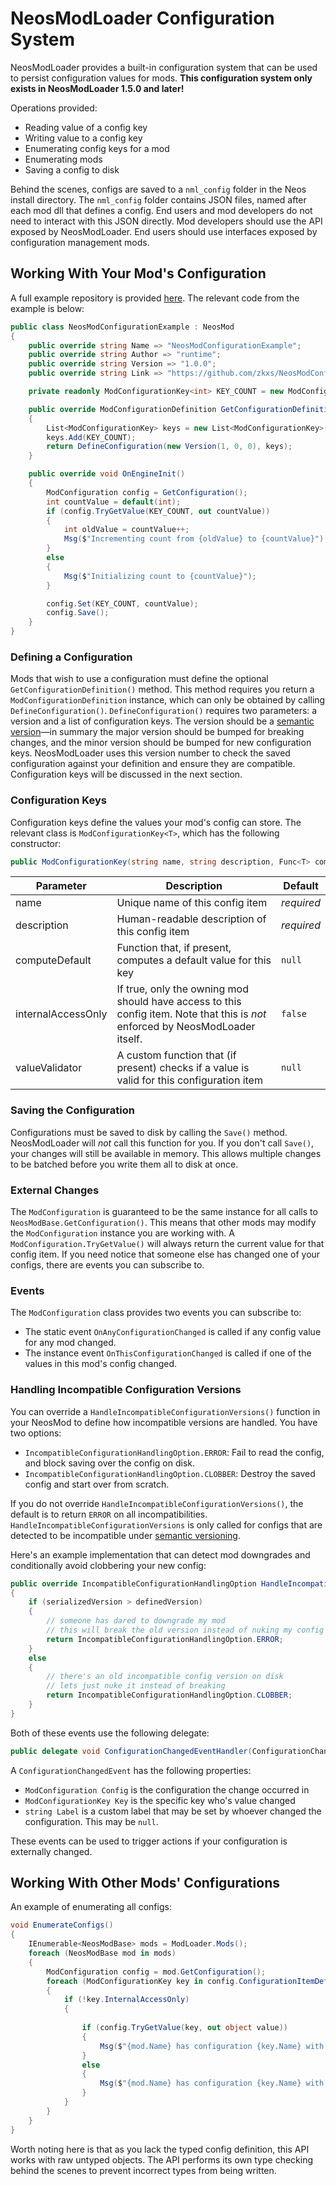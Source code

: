 # NeosModLoader Configuration System

NeosModLoader provides a built-in configuration system that can be used to persist configuration values for mods. **This configuration system only exists in NeosModLoader 1.5.0 and later!**

Operations provided:
- Reading value of a config key
- Writing value to a config key
- Enumerating config keys for a mod
- Enumerating mods
- Saving a config to disk

Behind the scenes, configs are saved to a `nml_config` folder in the Neos install directory. The `nml_config` folder contains JSON files, named after each mod dll that defines a config. End users and mod developers do not need to interact with this JSON directly. Mod developers should use the API exposed by NeosModLoader. End users should use interfaces exposed by configuration management mods.

## Working With Your Mod's Configuration

A full example repository is provided [here](https://github.com/zkxs/NeosModConfigurationExample). The relevant code from the example is below:

```csharp
public class NeosModConfigurationExample : NeosMod
{
    public override string Name => "NeosModConfigurationExample";
    public override string Author => "runtime";
    public override string Version => "1.0.0";
    public override string Link => "https://github.com/zkxs/NeosModConfigurationExample";

    private readonly ModConfigurationKey<int> KEY_COUNT = new ModConfigurationKey<int>("count", "Example counter", internalAccessOnly: true);

    public override ModConfigurationDefinition GetConfigurationDefinition()
    {
        List<ModConfigurationKey> keys = new List<ModConfigurationKey>();
        keys.Add(KEY_COUNT);
        return DefineConfiguration(new Version(1, 0, 0), keys);
    }

    public override void OnEngineInit()
    {
        ModConfiguration config = GetConfiguration();
        int countValue = default(int);
        if (config.TryGetValue(KEY_COUNT, out countValue))
        {
            int oldValue = countValue++;
            Msg($"Incrementing count from {oldValue} to {countValue}");
        }
        else
        {
            Msg($"Initializing count to {countValue}");
        }

        config.Set(KEY_COUNT, countValue);
        config.Save();
    }
}
```

### Defining a Configuration
Mods that wish to use a configuration must define the optional `GetConfigurationDefinition()` method. This method requires you return a `ModConfigurationDefinition` instance, which can only be obtained by calling `DefineConfiguration()`. `DefineConfiguration()` requires two parameters: a version and a list of configuration keys. The version should be a [semantic version](semver)—in summary the major version should be bumped for breaking changes, and the minor version should be bumped for new configuration keys. NeosModLoader uses this version number to check the saved configuration against your definition and ensure they are compatible. Configuration keys will be discussed in the next section.

### Configuration Keys
Configuration keys define the values your mod's config can store. The relevant class is `ModConfigurationKey<T>`, which has the following constructor:
```csharp
public ModConfigurationKey(string name, string description, Func<T> computeDefault = null, bool internalAccessOnly = false, Predicate<T> valueValidator = null)
```
|Parameter | Description | Default |
| -------- | ----------- | ------- |
| name | Unique name of this config item | *required* |
| description | Human-readable description of this config item | *required* |
| computeDefault | Function that, if present, computes a default value for this key | `null` |
| internalAccessOnly | If true, only the owning mod should have access to this config item. Note that this is *not* enforced by NeosModLoader itself. | `false` |
| valueValidator | A custom function that (if present) checks if a value is valid for this configuration item | `null` |

### Saving the Configuration
Configurations must be saved to disk by calling the `Save()` method. NeosModLoader will *not* call this function for you. If you don't call `Save()`, your changes will still be available in memory. This allows multiple changes to be batched before you write them all to disk at once.

### External Changes
The `ModConfiguration` is guaranteed to be the same instance for all calls to `NeosModBase.GetConfiguration()`. This means that other mods may modify the `ModConfiguration` instance you are working with. A `ModConfiguration.TryGetValue()` will always return the current value for that config item. If you need notice that someone else has changed one of your configs, there are events you can subscribe to.

### Events
The `ModConfiguration` class provides two events you can subscribe to:
- The static event `OnAnyConfigurationChanged` is called if any config value for any mod changed.
- The instance event `OnThisConfigurationChanged` is called if one of the values in this mod's config changed.

### Handling Incompatible Configuration Versions
You can override a `HandleIncompatibleConfigurationVersions()` function in your NeosMod to define how incompatible versions are handled. You have two options:
- `IncompatibleConfigurationHandlingOption.ERROR`: Fail to read the config, and block saving over the config on disk.
- `IncompatibleConfigurationHandlingOption.CLOBBER`: Destroy the saved config and start over from scratch.

If you do not override `HandleIncompatibleConfigurationVersions()`, the default is to return `ERROR` on all incompatibilities. `HandleIncompatibleConfigurationVersions` is only called for configs that are detected to be incompatible under [semantic versioning][semver].

Here's an example implementation that can detect mod downgrades and conditionally avoid clobbering your new config:
```csharp
public override IncompatibleConfigurationHandlingOption HandleIncompatibleConfigurationVersions(Version serializedVersion, Version definedVersion)
{
    if (serializedVersion > definedVersion)
    {
        // someone has dared to downgrade my mod
        // this will break the old version instead of nuking my config
        return IncompatibleConfigurationHandlingOption.ERROR;
    }
    else
    {
        // there's an old incompatible config version on disk
        // lets just nuke it instead of breaking
        return IncompatibleConfigurationHandlingOption.CLOBBER;
    }
}
```

Both of these events use the following delegate:
```csharp
public delegate void ConfigurationChangedEventHandler(ConfigurationChangedEvent configurationChangedEvent);
```
A `ConfigurationChangedEvent` has the following properties:
- `ModConfiguration Config` is the configuration the change occurred in
- `ModConfigurationKey Key` is the specific key who's value changed
- `string Label` is a custom label that may be set by whoever changed the configuration. This may be `null`.

These events can be used to trigger actions if your configuration is externally changed.

## Working With Other Mods' Configurations
An example of enumerating all configs:
```csharp
void EnumerateConfigs()
{
    IEnumerable<NeosModBase> mods = ModLoader.Mods();
    foreach (NeosModBase mod in mods)
    {
        ModConfiguration config = mod.GetConfiguration();
        foreach (ModConfigurationKey key in config.ConfigurationItemDefinitions)
        {
            if (!key.InternalAccessOnly)
            {
                
                if (config.TryGetValue(key, out object value))
                {
                    Msg($"{mod.Name} has configuration {key.Name} with type {key.ValueType()} and value {value}");
                }
                else
                {
                    Msg($"{mod.Name} has configuration {key.Name} with type {key.ValueType()} and no value");
                }
            }
        }
    }
}
```
Worth noting here is that as you lack the typed config definition, this API works with raw untyped objects. The API performs its own type checking behind the scenes to prevent incorrect types from being written.

[semver]: https://semver.org/
